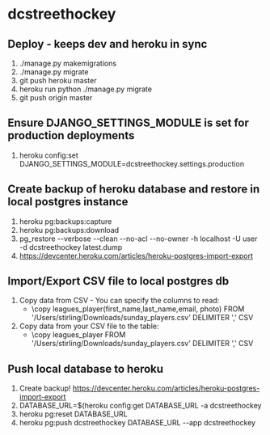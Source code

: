 # dcstreethockey

## Deploy - keeps dev and heroku in sync
1. ./manage.py makemigrations
1. ./manage.py migrate
1. git push heroku master
1. heroku run python ./manage.py migrate
1. git push origin master

## Ensure DJANGO_SETTINGS_MODULE is set for production deployments
1. heroku config:set DJANGO_SETTINGS_MODULE=dcstreethockey.settings.production

## Create backup of heroku database and restore in local postgres instance
1. heroku pg:backups:capture
1. heroku pg:backups:download
1. pg_restore --verbose --clean --no-acl --no-owner -h localhost -U user -d dcstreethockey latest.dump
1. https://devcenter.heroku.com/articles/heroku-postgres-import-export

## Import/Export CSV file to local postgres db
1. Copy data from CSV - You can specify the columns to read:
   - \copy leagues_player(first_name,last_name,email, photo) FROM '/Users/stirling/Downloads/sunday_players.csv' DELIMITER ',' CSV
1. Copy data from your CSV file to the table:
   - \copy leagues_player FROM '/Users/stirling/Downloads/sunday_players.csv' DELIMITER ',' CSV
   
## Push local database to heroku
1. Create backup! https://devcenter.heroku.com/articles/heroku-postgres-import-export 
1. DATABASE_URL=$(heroku config:get DATABASE_URL -a dcstreethockey 
1. heroku pg:reset DATABASE_URL
1. heroku pg:push dcstreethockey DATABASE_URL --app dcstreethockey
